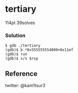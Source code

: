 # tertiary
114pt 39solves

### Solution
```
$ gdb ./tertiary
(gdb)$ b *0x555555554000+0x11ef
(gdb)$ run
(gdb)$ x/s $rsp 
```
## Reference

twitter: @kam1tsur3
